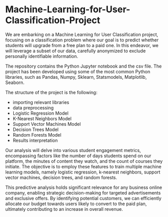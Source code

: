 # Machine-Learning-for-User-Classification-Project

We are embarking on a Machine Learning for User Classification project, focusing on a classification problem where our goal is to predict whether students will upgrade from a free plan to a paid one. In this endeavor, we will leverage a subset of our data, carefully anonymized to exclude personally identifiable information.

The repository contains the Python Jupyter notebook and the csv file. The project has been developed using some of the most common Python libraries, such as Pandas, Numpy, Sklearn, Statsmodels, Matplotlib, Seaborn.

The structure of the project is the following:
  * importing relevant libraries
  * data preprocessing
  * Logistic Regression Model
  * K-Nearest Neighbors Model
  * Support Vector Machines Model
  * Decision Trees Model
  * Random Forests Model
  * Results interpretation

Our analysis will delve into various student engagement metrics, encompassing factors like the number of days students spend on our platform, the minutes of content they watch, and the count of courses they initiate. The objective is to employ these features to train multiple machine learning models, namely logistic regression, k-nearest neighbors, support vector machines, decision trees, and random forests.

This predictive analysis holds significant relevance for any business online company, enabling strategic decision-making for targeted advertisements and exclusive offers. By identifying potential customers, we can efficiently allocate our budget towards users likely to convert to the paid plan, ultimately contributing to an increase in overall revenue.


